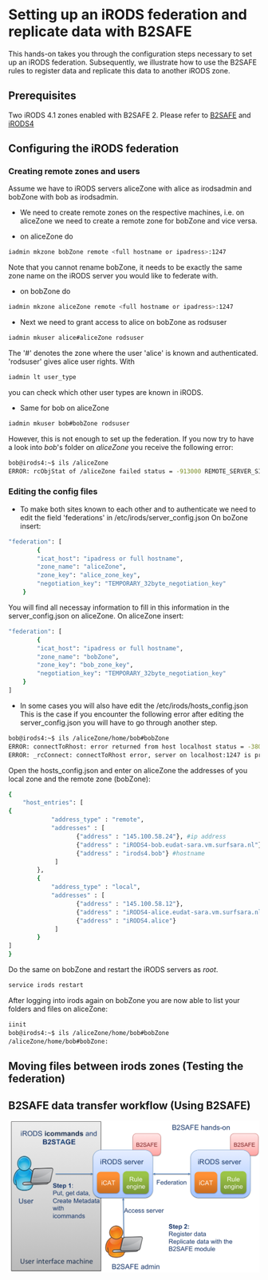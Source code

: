 # Setting up an iRODS federation and replicate data with B2SAFE
This hands-on takes you through the configuration steps necessary to set up an iRODS federation. Subsequently, we illustrate how to use the B2SAFE rules to register data and replicate this data to another iRODS zone.

## Prerequisites
Two iRODS 4.1 zones enabled with B2SAFE 2.
Please refer to [B2SAFE](https://github.com/chStaiger/B2SAFE-B2STAGE-Training/blob/master/install_B2SAFE.md) 
 and [iRODS4](https://github.com/chStaiger/B2SAFE-B2STAGE-Training/blob/master/install_iRODS4.md)

## Configuring the iRODS federation
### Creating remote zones and users
Assume we have to iRODS servers aliceZone with alice as irodsadmin and bobZone with bob as irodsadmin.
- We need to create remote zones on the respective machines, i.e. on aliceZone we need to create a remote zone for bobZone and vice versa.
* on aliceZone do
```sh
iadmin mkzone bobZone remote <full hostname or ipadress>:1247
```
Note that you cannot rename bobZone, it needs to be exactly the same zone name on the iRODS server you would like to federate with.
* on bobZone do
```sh
iadmin mkzone aliceZone remote <full hostname or ipadress>:1247
```

- Next we need to grant access to alice on bobZone as rodsuser 
```sh
iadmin mkuser alice#aliceZone rodsuser
```
The '#' denotes the zone where the user 'alice' is known and authenticated. 
'rodsuser' gives alice user rights. With
```sh
iadmin lt user_type
```
you can check which other user types are known in iRODS.

- Same for bob on aliceZone
```sh
iadmin mkuser bob#bobZone rodsuser
```
However, this is not enough to set up the federation. If you now try to have a look into *bob*'s folder on *aliceZone* you receive the following error:
```sh
bob@irods4:~$ ils /aliceZone
ERROR: rcObjStat of /aliceZone failed status = -913000 REMOTE_SERVER_SID_NOT_DEFINED
```

### Editing the config files
- To make both sites known to each other and to authenticate we need to edit the field 'federations' in /etc/irods/server_config.json
On boZone insert:
```sh
"federation": [
        {
        "icat_host": "ipadress or full hostname",
        "zone_name": "aliceZone",
        "zone_key": "alice_zone_key",
        "negotiation_key": "TEMPORARY_32byte_negotiation_key"
    }
```
You will find all necessay information to fill in this information in the server_config.json on aliceZone.
On aliceZone insert:
```sh
"federation": [
        {
        "icat_host": "ipadress or full hostname",
        "zone_name": "bobZone",
        "zone_key": "bob_zone_key",
        "negotiation_key": "TEMPORARY_32byte_negotiation_key"
    }
]
```

- In some cases you will also have edit the /etc/irods/hosts_config.json
This is the case if you encounter the following error after editing the server_config.json you will have to go through another step.
```sh
bob@irods4:~$ ils /aliceZone/home/bob#bobZone
ERROR: connectToRhost: error returned from host localhost status = -38000 status = -38000 SYS_AGENT_INIT_ERR
ERROR: _rcConnect: connectToRhost error, server on localhost:1247 is probably down status = -38000 SYS_AGENT_INIT_ERR
```
Open the hosts_config.json and enter on aliceZone the addresses of you local zone and the remote zone (bobZone):
```sh
{
    "host_entries": [
{
            "address_type" : "remote",
            "addresses" : [
                   {"address" : "145.100.58.24"}, #ip address
                   {"address" : "iRODS4-bob.eudat-sara.vm.surfsara.nl"}, #full server name
                   {"address" : "irods4.bob"} #hostname
             ]
        },
        {
            "address_type" : "local",
            "addresses" : [
                   {"address" : "145.100.58.12"},
                   {"address" : "iRODS4-alice.eudat-sara.vm.surfsara.nl"},
                   {"address" : "iRODS4.alice"}
             ]
        }
]
}
```
Do the same on bobZone and restart the iRODS servers as *root*.

```sh
service irods restart
```

After logging into irods again on bobZone you are now able to list your folders and files on aliceZone:
```sh
iinit
bob@irods4:~$ ils /aliceZone/home/bob#bobZone
/aliceZone/home/bob#bobZone:
```

## Moving files between irods zones (Testing the federation)

## B2SAFE data transfer workflow (Using B2SAFE)
![Using B2SAFE](B2SAFE_using.png)
 
